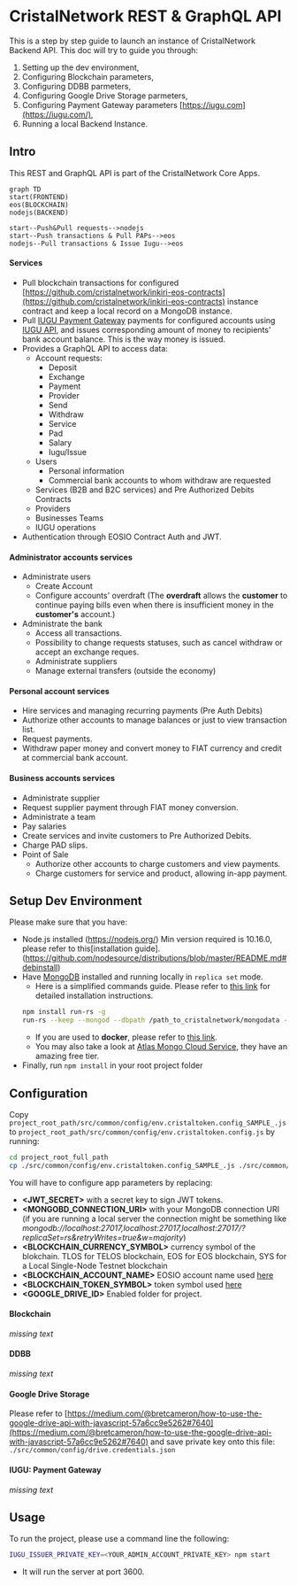 
# CristalNetwork REST & GraphQL API
This is a step by step guide to launch an instance of CristalNetwork Backend API. 
This doc will try to guide you through:
1. Setting up the dev environment, 
2. Configuring Blockchain parameters,
3. Configuring DDBB parmeters,
4. Configuring Google Drive Storage parmeters,
5. Configuring Payment Gateway parameters [https://iugu.com](https://iugu.com/),
6. Running a local Backend Instance.

## Intro
This REST and GraphQL API is part of the CristalNetwork Core Apps.
```mermaid
graph TD
start(FRONTEND)
eos(BLOCKCHAIN)
nodejs(BACKEND)

start--Push&Pull requests-->nodejs
start--Push transactions & Pull PAPs-->eos
nodejs--Pull transactions & Issue Iugu-->eos
```
#### Services
* Pull blockchain transactions for configured [https://github.com/cristalnetwork/inkiri-eos-contracts](https://github.com/cristalnetwork/inkiri-eos-contracts) instance contract and keep a local record on a MongoDB instance.
* Pull [IUGU Payment Gateway](https://iugu.com) payments for configured accounts using [IUGU API](https://dev.iugu.com/reference), and issues corresponding amount of money to recipients' bank account balance. This is the way money is issued.
* Provides a GraphQL API to access data:
  * Account requests:
    * Deposit
    * Exchange
    * Payment
    * Provider
    * Send
    * Withdraw
    * Service
    * Pad
    * Salary
    * Iugu/Issue
  * Users
    * Personal information
    * Commercial bank accounts to whom withdraw are requested
  * Services (B2B and B2C services) and Pre Authorized Debits Contracts
  * Providers
  * Businesses Teams
  * IUGU operations 
* Authentication through EOSIO Contract Auth and JWT.
#### Administrator accounts services
* Administrate users
  * Create Account
  * Configure accounts' overdraft (The **overdraft** allows the **customer** to continue paying bills even when there is insufficient money in the **customer's** account.)
* Administrate the bank
  * Access all transactions.
  * Possibility to change requests statuses, such as cancel withdraw or accept an exchange reques.
  * Administrate suppliers
  * Manage external transfers (outside the economy)
#### Personal account services
* Hire services and managing recurring payments (Pre Auth Debits)
* Authorize other accounts to manage balances or just to view transaction list.  
* Request payments.
* Withdraw paper money and convert money to FIAT currency and credit at commercial bank account.
#### Business accounts services
* Administrate supplier
* Request supplier payment through FIAT money conversion.
* Administrate a team
* Pay salaries
* Create services and invite customers to Pre Authorized Debits.
* Charge PAD slips.
* Point of Sale
  * Authorize other accounts to charge customers and view payments.  
  * Charge customers for service and product, allowing in-app payment.
## Setup Dev Environment
Please make sure that you have:
- Node.js installed (https://nodejs.org/) 
Min version required is 10.16.0, please refer to this[installation guide].(https://github.com/nodesource/distributions/blob/master/README.md#debinstall)
- Have [MongoDB](https://www.mongodb.com/) installed and running locally in `replica set` mode.
  - Here is a simplified commands guide. Please refer to [this link](https://thecodebarbarian.com/introducing-run-rs-zero-config-mongodb-runner.html#your-first-transaction-with-run-rs-and-mongodb-40) for detailed installation instructions.
  ```bash
  npm install run-rs -g
  run-rs --keep --mongod --dbpath /path_to_cristalnetwork/mongodata -v 4.0.0 --shell
  ```
  - If you are used to **docker**, please refer to [this link](https://gist.github.com/harveyconnor/518e088bad23a273cae6ba7fc4643549).
  - You may also take a look at [Atlas Mongo Cloud Service](https://www.mongodb.com/cloud/atlas), they have an amazing free tier.
- Finally, run `npm install` in your root project folder

## Configuration
Copy `project_root_path/src/common/config/env.cristaltoken.config_SAMPLE_.js` to `project_root_path/src/common/config/env.cristaltoken.config.js` by running:
```bash
cd project_root_full_path
cp ./src/common/config/env.cristaltoken.config_SAMPLE_.js ./src/common/config/env.cristaltoken.config.js
```
You will have to configure app parameters by replacing:
* **<JWT_SECRET>** with a secret key to sign JWT tokens. 
* **<MONGOBD_CONNECTION_URI>** with your MongoDB connection URI (if you are running a local server the connection might be something like _mongodb://localhost:27017,localhost:27017,localhost:27017/?replicaSet=rs&retryWrites=true&w=majority_) 
* **<BLOCKCHAIN_CURRENCY_SYMBOL>** currency symbol of the blokchain. TLOS for TELOS blockchain, EOS for EOS blockchain, SYS for a Local Single-Node Testnet blockchain
* **<BLOCKCHAIN_ACCOUNT_NAME>** EOSIO account name used [here](https://github.com/cristalnetwork/inkiri-eos-contracts#setup-dev-environment)
* **<BLOCKCHAIN_TOKEN_SYMBOL>** token symbol used [here](https://github.com/cristalnetwork/inkiri-eos-contracts#4-create-the-bank-contract-token) 
* **<GOOGLE_DRIVE_ID>** Enabled folder for project.

#### Blockchain
_missing text_

#### DDBB
_missing text_

#### Google Drive Storage
Please refer to [https://medium.com/@bretcameron/how-to-use-the-google-drive-api-with-javascript-57a6cc9e5262#7640](https://medium.com/@bretcameron/how-to-use-the-google-drive-api-with-javascript-57a6cc9e5262#7640) and save private key onto this file: `./src/common/config/drive.credentials.json`

#### IUGU: Payment Gateway
_missing text_

## Usage
To run the project, please use a command line the following:
```bash
IUGU_ISSUER_PRIVATE_KEY=<YOUR_ADMIN_ACCOUNT_PRIVATE_KEY> npm start
```
- It will run the server at port 3600.
